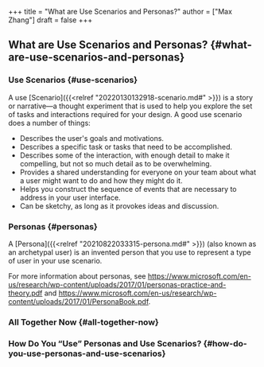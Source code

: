 +++
title = "What are Use Scenarios and Personas?"
author = ["Max Zhang"]
draft = false
+++

## What are Use Scenarios and Personas? {#what-are-use-scenarios-and-personas}


### Use Scenarios {#use-scenarios}

A use [Scenario]({{<relref "20220130132918-scenario.md#" >}}) is a story or narrative—a thought experiment that is used to help
you explore the set of tasks and interactions required for your design. A good
use scenario does a number of things:

-   Describes the user's goals and motivations.
-   Describes a specific task or tasks that need to be accomplished.
-   Describes some of the interaction, with enough detail to make it compelling,
    but not so much detail as to be overwhelming.
-   Provides a shared understanding for everyone on your team about what a user
    might want to do and how they might do it.
-   Helps you construct the sequence of events that are necessary to address in
    your user interface.
-   Can be sketchy, as long as it provokes ideas and discussion.


### Personas {#personas}

A [Persona]({{<relref "20210822033315-persona.md#" >}}) (also known as an archetypal user) is an invented person that you use
to represent a type of user in your use scenario.

For more information about personas, see <https://www.microsoft.com/en-us/research/wp-content/uploads/2017/01/personas-practice-and-theory.pdf> and <https://www.microsoft.com/en-us/research/wp-content/uploads/2017/01/PersonaBook.pdf>.


### All Together Now {#all-together-now}


### How Do You “Use” Personas and Use Scenarios? {#how-do-you-use-personas-and-use-scenarios}